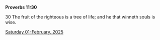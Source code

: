 **Proverbs 11:30**

30 The fruit of the righteous is a tree of life; and he that winneth souls is wise.

[Saturday 01-February, 2025](https://getbible.life/kjv/Proverbs/11/30)
